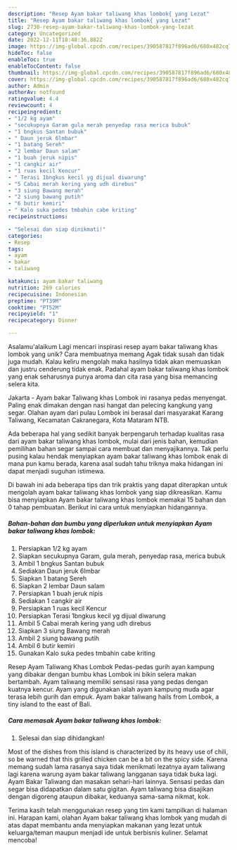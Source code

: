```yaml
---
description: "Resep Ayam bakar taliwang khas lombok{ yang Lezat"
title: "Resep Ayam bakar taliwang khas lombok{ yang Lezat"
slug: 2730-resep-ayam-bakar-taliwang-khas-lombok-yang-lezat
category: Uncategorized
date: 2022-12-11T18:48:36.882Z
image: https://img-global.cpcdn.com/recipes/390587817f896ad6/680x482cq70/ayam-bakar-taliwang-khas-lombok-foto-resep-utama.jpg
hideToc: false
enableToc: true
enableTocContent: false
thumbnail: https://img-global.cpcdn.com/recipes/390587817f896ad6/680x482cq70/ayam-bakar-taliwang-khas-lombok-foto-resep-utama.jpg
cover: https://img-global.cpcdn.com/recipes/390587817f896ad6/680x482cq70/ayam-bakar-taliwang-khas-lombok-foto-resep-utama.jpg
author: Admin
authorAv: notfound
ratingvalue: 4.4
reviewcount: 4
recipeingredient:
- "1/2 kg ayam"
- "secukupnya Garam gula merah penyedap rasa merica bubuk"
- "1 bngkus Santan bubuk"
- " Daun jeruk 6lmbar"
- "1 batang Sereh"
- "2 lembar Daun salam"
- "1 buah jeruk nipis"
- "1 cangkir air"
- "1 ruas kecil Kencur"
- " Terasi 1bngkus kecil yg dijual diwarung"
- "5 Cabai merah kering yang udh direbus"
- "3 siung Bawang merah"
- "2 siung bawang putih"
- "6 butir kemiri"
- " Kalo suka pedes tmbahin cabe kriting"
recipeinstructions:

- "Selesai dan siap dinikmati!"
categories:
- Resep
tags:
- ayam
- bakar
- taliwang

katakunci: ayam bakar taliwang 
nutrition: 269 calories
recipecuisine: Indonesian
preptime: "PT39M"
cooktime: "PT52M"
recipeyield: "1"
recipecategory: Dinner

---
```



Asalamu'alaikum Lagi mencari inspirasi resep ayam bakar taliwang khas lombok yang unik? Cara membuatnya memang Agak tidak susah dan tidak juga mudah. Kalau keliru mengolah maka hasilnya tidak akan memuaskan dan justru cenderung tidak enak. Padahal ayam bakar taliwang khas lombok yang enak seharusnya punya aroma dan cita rasa yang bisa memancing selera kita.


Jakarta - Ayam bakar Taliwang khas Lombok ini rasanya pedas menyengat. Paling enak dimakan dengan nasi hangat dan pelecing kangkung yang segar. Olahan ayam dari pulau Lombok ini berasal dari masyarakat Karang Taliwang, Kecamatan Cakranegara, Kota Mataram NTB.

Ada beberapa hal yang sedikit banyak berpengaruh terhadap kualitas rasa dari ayam bakar taliwang khas lombok, mulai dari jenis bahan, kemudian pemilihan bahan segar sampai cara membuat dan menyajikannya. Tak perlu pusing kalau hendak menyiapkan ayam bakar taliwang khas lombok enak di mana pun kamu berada, karena asal sudah tahu triknya maka hidangan ini dapat menjadi suguhan istimewa.


Di bawah ini ada beberapa tips dan trik praktis yang dapat diterapkan untuk mengolah ayam bakar taliwang khas lombok yang siap dikreasikan. Kamu bisa menyiapkan Ayam bakar taliwang khas lombok memakai 15 bahan dan 0 tahap pembuatan. Berikut ini cara untuk menyiapkan hidangannya.

<!--inarticleads1-->

##### Bahan-bahan dan bumbu yang diperlukan untuk menyiapkan Ayam bakar taliwang khas lombok:

1. Persiapkan 1/2 kg ayam
1. Siapkan secukupnya Garam, gula merah, penyedap rasa, merica bubuk
1. Ambil 1 bngkus Santan bubuk
1. Sediakan  Daun jeruk 6lmbar
1. Siapkan 1 batang Sereh
1. Siapkan 2 lembar Daun salam
1. Persiapkan 1 buah jeruk nipis
1. Sediakan 1 cangkir air
1. Persiapkan 1 ruas kecil Kencur
1. Persiapkan  Terasi 1bngkus kecil yg dijual diwarung
1. Ambil 5 Cabai merah kering yang udh direbus
1. Siapkan 3 siung Bawang merah
1. Ambil 2 siung bawang putih
1. Ambil 6 butir kemiri
1. Gunakan  Kalo suka pedes tmbahin cabe kriting


Resep Ayam Taliwang Khas Lombok Pedas-pedas gurih ayan kampung yang dibakar dengan bumbu khas Lombok ini bikin selera makan bertambah. Ayam taliwang memiliki sensasi rasa yang pedas dengan kuatnya kencur. Ayam yang digunakan ialah ayam kampung muda agar terasa lebih gurih dan empuk. Ayam bakar taliwang hails from Lombok, a tiny island to the east of Bali. 

<!--inarticleads2-->

##### Cara memasak Ayam bakar taliwang khas lombok:


1. Selesai dan siap dihidangkan!

Most of the dishes from this island is characterized by its heavy use of chili, so be warned that this grilled chicken can be a bit on the spicy side. Karena memang sudah lama rasanya saya tidak menikmati lezatnya ayam taliwang lagi karena warung ayam bakar taliwang langganan saya tidak buka lagi. Ayam Bakar Taliwang dan masakan sehari-hari lainnya. Sensasi pedas dan segar bisa didapatkan dalam satu gigitan. Ayam taliwang bisa disajikan dengan digoreng ataupun dibakar, keduanya sama-sama nikmat, kok. 

Terima kasih telah menggunakan resep yang tim kami tampilkan di halaman ini. Harapan kami, olahan Ayam bakar taliwang khas lombok yang mudah di atas dapat membantu anda menyiapkan makanan yang lezat untuk keluarga/teman maupun menjadi ide untuk berbisnis kuliner. Selamat mencoba!
